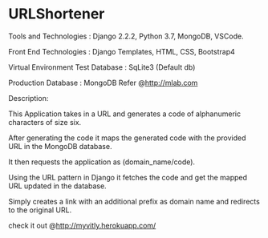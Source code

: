 # URLShortener

Tools and Technologies :  Django 2.2.2, Python 3.7, MongoDB, VSCode.

Front End Technologies :  Django Templates, HTML, CSS, Bootstrap4

Virtual Environment Test Database :  SqLite3 (Default db)

Production Database :  MongoDB  Refer  @http://mlab.com


Description:

This Application takes in a URL and generates a code of alphanumeric characters of size six. 

After generating the code it maps the generated code with the provided URL in the MongoDB database.

It then requests the application as (domain_name/code).

Using the URL pattern in Django it fetches the code and get the mapped URL updated in the database.

Simply creates a link with an additional prefix as domain name and redirects to the original URL.


check it out @http://myvitly.herokuapp.com/

